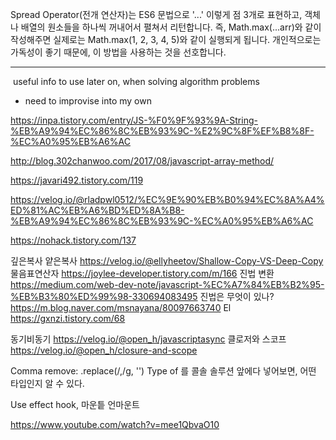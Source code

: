 Spread Operator(전개 연산자)는 ES6 문법으로
'...' 이렇게 점 3개로 표현하고,
객체나 배열의 원소들을 하나씩 꺼내어서 펼쳐서 리턴합니다.
즉, Math.max(...arr)와 같이 작성해주면 실제로는
Math.max(1, 2, 3, 4, 5)와 같이 실행되게 됩니다.
개인적으로는 가독성이 좋기 때문에, 이 방법을 사용하는 것을 선호합니다.

____________________________________________________________________________
 useful info to use later on, when solving algorithm problems 

* need to improvise into my own

https://inpa.tistory.com/entry/JS-%F0%9F%93%9A-String-%EB%A9%94%EC%86%8C%EB%93%9C-%E2%9C%8F%EF%B8%8F-%EC%A0%95%EB%A6%AC

http://blog.302chanwoo.com/2017/08/javascript-array-method/

https://javari492.tistory.com/119

https://velog.io/@rladpwl0512/%EC%9E%90%EB%B0%94%EC%8A%A4%ED%81%AC%EB%A6%BD%ED%8A%B8-%EB%A9%94%EC%86%8C%EB%93%9C-%EC%A0%95%EB%A6%AC

https://nohack.tistory.com/137




깊은복사 얕은복사
https://velog.io/@ellyheetov/Shallow-Copy-VS-Deep-Copy
물음표연산자 
https://joylee-developer.tistory.com/m/166
진법 변환
https://medium.com/web-dev-note/javascript-%EC%A7%84%EB%B2%95-%EB%B3%80%ED%99%98-330694083495
진법은 무엇이 있나?
https://m.blog.naver.com/msnayana/80097663740
El
https://gxnzi.tistory.com/68

동기비동기
https://velog.io/@open_h/javascriptasync
클로저와 스코프
https://velog.io/@open_h/closure-and-scope


Comma remove: .replace(/,/g, '')
Type of 를 콜솔 솔루션 앞에다 넣어보면, 어떤 타입인지 알 수 있다. 

Use effect hook, 마운틑 언마운트

https://www.youtube.com/watch?v=mee1QbvaO10



